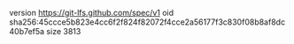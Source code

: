 version https://git-lfs.github.com/spec/v1
oid sha256:45ccce5b823e4cc6f2f824f82072f4cce2a56177f3c830f08b8af8dc40b7ef5a
size 3813
